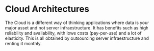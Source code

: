 # Cloud Architectures

The Cloud is a different way of thinking applications where data is your major asset and not server infraestructure. It has benefits such as high reliability and availability, with lowe costs (pay-per-use) and a lot of elasticity. This is all obtained by outsourcing server infraestructure and renting it monthly.